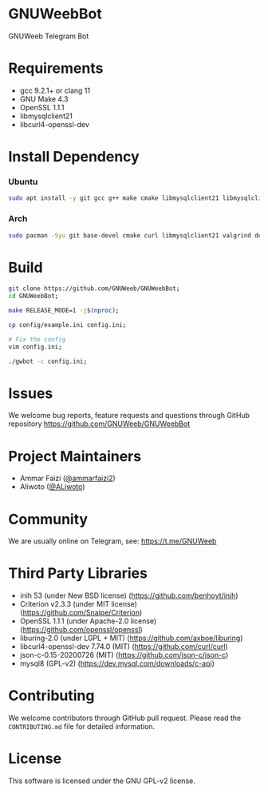 # GNUWeebBot
GNUWeeb Telegram Bot


# Requirements
- gcc 9.2.1+ or clang 11
- GNU Make 4.3
- OpenSSL 1.1.1
- libmysqlclient21
- libcurl4-openssl-dev


# Install Dependency
### Ubuntu
```sh
sudo apt install -y git gcc g++ make cmake libmysqlclient21 libmysqlclient-dev libcurl4-openssl-dev valgrind doxygen;
```

### Arch
```sh
sudo pacman -Syu git base-devel cmake curl libmysqlclient21 valgrind doxygen;
```


# Build
```sh
git clone https://github.com/GNUWeeb/GNUWeebBot;
cd GNUWeebBot;

make RELEASE_MODE=1 -j$(nproc);

cp config/example.ini config.ini;

# Fix the config
vim config.ini;

./gwbot -c config.ini;
```

# Issues
We welcome bug reports, feature requests and questions through GitHub
repository https://github.com/GNUWeeb/GNUWeebBot


# Project Maintainers
- Ammar Faizi ([@ammarfaizi2](https://github.com/ammarfaizi2))
- Aliwoto ([@ALiwoto](https://github.com/ALiwoto))


# Community
We are usually online on Telegram, see: https://t.me/GNUWeeb


# Third Party Libraries
- inih 53 (under New BSD license) (https://github.com/benhoyt/inih)
- Criterion v2.3.3 (under MIT license) (https://github.com/Snaipe/Criterion)
- OpenSSL 1.1.1 (under Apache-2.0 license) (https://github.com/openssl/openssl)
- liburing-2.0 (under LGPL + MIT) (https://github.com/axboe/liburing)
- libcurl4-openssl-dev 7.74.0 (MIT) (https://github.com/curl/curl)
- json-c-0.15-20200726 (MIT) (https://github.com/json-c/json-c)
- mysql8 (GPL-v2) (https://dev.mysql.com/downloads/c-api)


# Contributing
We welcome contributors through GitHub pull request. Please read the
`CONTRIBUTING.md` file for detailed information.


# License
This software is licensed under the GNU GPL-v2 license.
